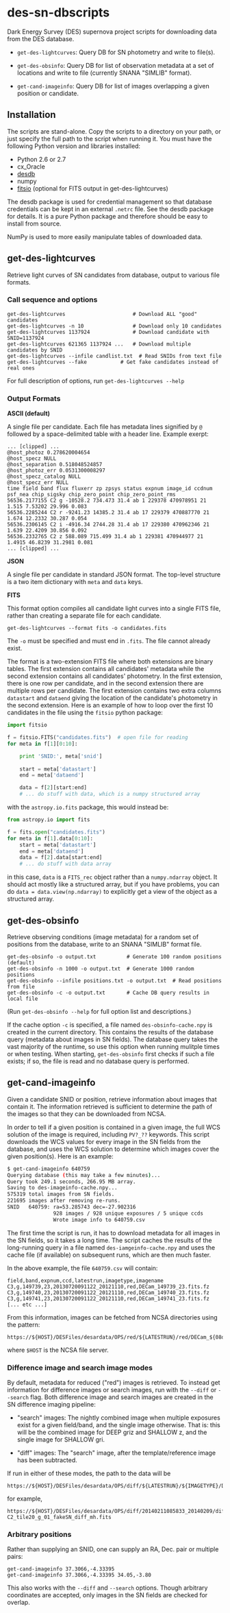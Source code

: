 # des-sn-dbscripts

Dark Energy Survey (DES) supernova project scripts for downloading data
from the DES database.

* `get-des-lightcurves`: Query DB for SN photometry and write to file(s).

* `get-des-obsinfo`: Query DB for list of observation metadata at a
  set of locations and write to file (currently SNANA "SIMLIB"
  format).

* `get-cand-imageinfo`: Query DB for list of images overlapping a
  given position or candidate.

## Installation

The scripts are stand-alone. Copy the scripts to a directory on your
path, or just specify the full path to the script when running
it. You must have the following Python version and libraries installed:

* Python 2.6 or 2.7
* cx_Oracle
* [desdb](https://github.com/esheldon/desdb)
* numpy
* [fitsio](https://github.com/esheldon/fitsio) (optional for FITS output in get-des-lightcurves)

The desdb package is used for credential management so that database
credentials can be kept in an external `.netrc` file. See the
desdb package for details. It is a pure Python package and therefore
should be easy to install from source.

NumPy is used to more easily manipulate tables of downloaded data.

## get-des-lightcurves

Retrieve light curves of SN candidates from database, output to various file
formats.

### Call sequence and options

```
get-des-lightcurves                      # Download ALL "good" candidates
get-des-lightcurves -n 10                # Download only 10 candidates
get-des-lightcurves 1137924              # Download candidate with SNID=1137924
get-des-lightcurves 621365 1137924 ...   # Download multiple candidates by SNID
get-des-lightcurves --infile candlist.txt  # Read SNIDs from text file
get-des-lightcurves --fake           # Get fake candidates instead of real ones
```

For full description of options, run `get-des-lightcurves --help`

### Output Formats

**ASCII (default)**

A single file per candidate. Each file has metadata lines signified by
`@` followed by a space-delimited table with a header line. Example
exerpt:

```
... [clipped] ...
@host_photoz 0.278620004654
@host_specz NULL
@host_separation 0.518048524857
@host_photoz_err 0.0531300008297
@host_specz_catalog NULL
@host_specz_err NULL
time field band flux fluxerr zp zpsys status expnum image_id ccdnum psf_nea chip_sigsky chip_zero_point chip_zero_point_rms
56536.2177155 C2 g -10528.2 734.473 31.4 ab 1 229378 470978951 21 1.515 7.53202 29.996 0.083
56536.2285244 C2 r -9241.23 14385.2 31.4 ab 17 229379 470887770 21 1.674 12.2332 30.287 0.054
56536.2306145 C2 i -4916.34 2744.28 31.4 ab 17 229380 470962346 21 1.639 22.4209 30.856 0.092
56536.2332765 C2 z 588.089 715.499 31.4 ab 1 229381 470944977 21 1.4915 46.8239 31.2981 0.081
... [clipped] ...
```

**JSON**

A single file per candidate in standard JSON format. The top-level
structure is a two item dictionary with `meta` and `data` keys.

**FITS**

This format option compiles all candidate light curves into a single FITS
file, rather than creating a separate file for each candidate.

```
get-des-lightcurves --format fits -o candidates.fits
```

The `-o` must be specified and must end in `.fits`. The file cannot already
exist.

The format is a two-extension FITS file where both extensions are
binary tables.  The first extension contains all candidates' metadata
while the second extension contains all candidates' photometry. In the
first extension, there is one row per candidate, and in the second
extension there are multiple rows per candidate. The first extension
contains two extra columns `datastart` and `dataend` giving the
location of the candidate's photometry in the second extension. Here
is an example of how to loop over the first 10 candidates in the file
using the `fitsio` python package:

```python
import fitsio

f = fitsio.FITS("candidates.fits")  # open file for reading
for meta in f[1][0:10]:

    print 'SNID:', meta['snid']
    
    start = meta['datastart']
    end = meta['dataend']

    data = f[2][start:end]
    # ... do stuff with data, which is a numpy structured array
```

with the `astropy.io.fits` package, this would instead be:

```python
from astropy.io import fits

f = fits.open("candidates.fits")
for meta in f[1].data[0:10]:
    start = meta['datastart']
    end = meta['dataend']
    data = f[2].data[start:end]
    # ... do stuff with data array
```

in this case, `data` is a `FITS_rec` object rather than a
`numpy.ndarray` object. It should act mostly like a structured array,
but if you have problems, you can do `data = data.view(np.ndarray)` to
explicitly get a view of the object as a structured array.




## get-des-obsinfo

Retrieve observing conditions (image metadata) for a random set of
positions from the database, write to an SNANA "SIMLIB" format file.

```
get-des-obsinfo -o output.txt          # Generate 100 random positions (default)
get-des-obsinfo -n 1000 -o output.txt  # Generate 1000 random positions
get-des-obsinfo --infile positions.txt -o output.txt  # Read positions from file
get-des-obsinfo -c -o output.txt       # Cache DB query results in local file
```

(Run `get-des-obsinfo --help` for full option list and descriptions.)

If the cache option `-c` is specified, a file named
`des-obsinfo-cache.npy` is created in the current directory. This
contains the results of the database query (metadata about images in
SN fields). The database query takes the vast majority of the runtime,
so use this option when running mulitple times or when testing. When
starting, `get-des-obsinfo` first checks if such a file exists; if so,
the file is read and no database query is performed.

## get-cand-imageinfo

Given a candidate SNID or position, retrieve information about images
that contain it.  The information retrieved is sufficient to determine
the path of the images so that they can be downloaded from NCSA.

In order to tell if a given position is contained in a given image,
the full WCS solution of the image is required, including `PV?_??`
keywords. This script downloads the WCS values for every image in the
SN fields from the database, and uses the WCS solution to determine
which images cover the given position(s). Here is an example:

```bash
$ get-cand-imageinfo 640759
Querying database (this may take a few minutes)...
Query took 249.1 seconds, 266.95 MB array.
Saving to des-imageinfo-cache.npy...
575319 total images from SN fields.
221695 images after removing re-runs.
SNID   640759: ra=53.285743 dec=-27.902316
               928 images / 928 unique exposures / 5 unique ccds
               Wrote image info to 640759.csv
```

The first time the script is run, it has to download metadata for all
images in the SN fields, so it takes a long time. The script caches
the results of the long-running query in a file named
`des-iamgeinfo-cache.npy` and uses the cache file (if available) on
subsequent runs, which are then much faster.

In the above example, the file `640759.csv` will contain:

```
field,band,expnum,ccd,latestrun,imagetype,imagename
C3,g,149739,23,20130720091122_20121110,red,DECam_149739_23.fits.fz
C3,g,149740,23,20130720091122_20121110,red,DECam_149740_23.fits.fz
C3,g,149741,23,20130720091122_20121110,red,DECam_149741_23.fits.fz
[... etc ...]
```

From this information, images can be fetched from NCSA directories using the
pattern:

```
https://${HOST}/DESFiles/desardata/OPS/red/${LATESTRUN}/red/DECam_${08d:EXPNUM}/${IMAGENAME}
```
where `$HOST` is the NCSA file server.

### Difference image and search image modes

By default, metadata for reduced ("red") images is retrieved. To
instead get information for difference images or search images, run
with the `--diff` or `--search` flag. Both difference image and search
images are created in the SN difference imaging pipeline:

* "search" images: The nightly combined image when multiple exposures
  exist for a given field/band, and the single image otherwise. That
  is: this will be the combined image for DEEP griz and SHALLOW z, and
  the single image for SHALLOW gri.

* "diff" images: The "search" image, after the template/reference image has
  been subtracted.

If run in either of these modes, the path to the data will be

```
https://${HOST}/DESFiles/desardata/OPS/diff/${LATESTRUN}/${IMAGETYPE}/DECam_${08d:EXPNUM}/${IMAGENAME}
```

for example,

```
https://${HOST}/DESFiles/desardata/OPS/diff/20140211085833_20140209/diff_single_diff/DECam_00283732/SN_283732_SN-C2_tile20_g_01_fakeSN_diff_mh.fits
```

### Arbitrary positions

Rather than supplying an SNID, one can supply an RA, Dec. pair or multiple
pairs:

```
get-cand-imageinfo 37.3066,-4.33395
get-cand-imageinfo 37.3066,-4.33395 34.05,-3.80
```

This also works with the `--diff` and `--search` options. Though
arbitrary coordinates are accepted, only images in the SN fields are
checked for overlap.